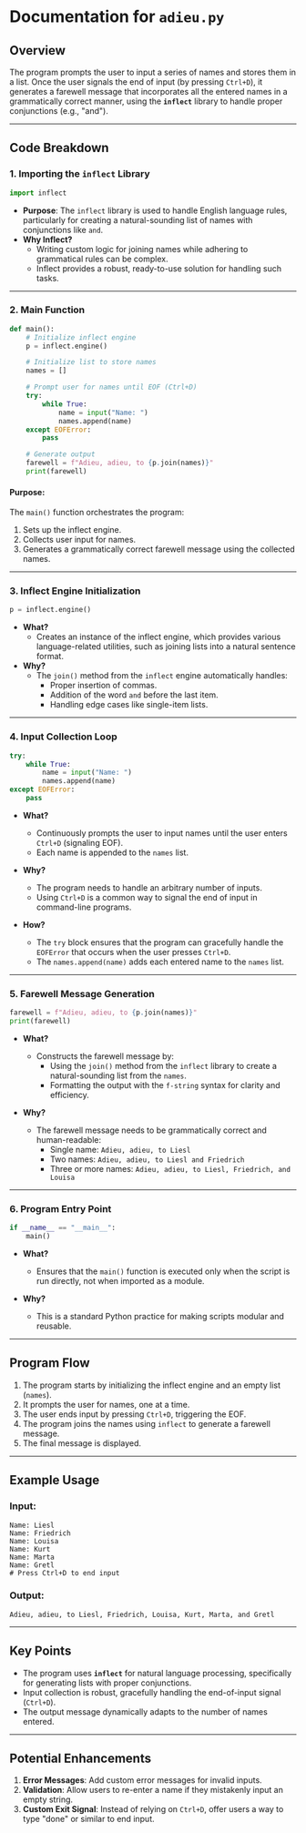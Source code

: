 # **Documentation for `adieu.py`**

## **Overview**
The program prompts the user to input a series of names and stores them in a list. Once the user signals the end of input (by pressing `Ctrl+D`), it generates a farewell message that incorporates all the entered names in a grammatically correct manner, using the **`inflect`** library to handle proper conjunctions (e.g., "and").

---

## **Code Breakdown**

### **1. Importing the `inflect` Library**
```python
import inflect
```

- **Purpose**: The `inflect` library is used to handle English language rules, particularly for creating a natural-sounding list of names with conjunctions like `and`.
- **Why Inflect?**
  - Writing custom logic for joining names while adhering to grammatical rules can be complex.
  - Inflect provides a robust, ready-to-use solution for handling such tasks.

---

### **2. Main Function**
```python
def main():
    # Initialize inflect engine
    p = inflect.engine()

    # Initialize list to store names
    names = []

    # Prompt user for names until EOF (Ctrl+D)
    try:
        while True:
            name = input("Name: ")
            names.append(name)
    except EOFError:
        pass

    # Generate output
    farewell = f"Adieu, adieu, to {p.join(names)}"
    print(farewell)
```

#### **Purpose**:
The `main()` function orchestrates the program:
1. Sets up the inflect engine.
2. Collects user input for names.
3. Generates a grammatically correct farewell message using the collected names.

---

### **3. Inflect Engine Initialization**
```python
p = inflect.engine()
```

- **What?** 
  - Creates an instance of the inflect engine, which provides various language-related utilities, such as joining lists into a natural sentence format.
- **Why?**
  - The `join()` method from the `inflect` engine automatically handles:
    - Proper insertion of commas.
    - Addition of the word `and` before the last item.
    - Handling edge cases like single-item lists.

---

### **4. Input Collection Loop**
```python
try:
    while True:
        name = input("Name: ")
        names.append(name)
except EOFError:
    pass
```

- **What?**
  - Continuously prompts the user to input names until the user enters `Ctrl+D` (signaling EOF).
  - Each name is appended to the `names` list.

- **Why?**
  - The program needs to handle an arbitrary number of inputs.
  - Using `Ctrl+D` is a common way to signal the end of input in command-line programs.

- **How?**
  - The `try` block ensures that the program can gracefully handle the `EOFError` that occurs when the user presses `Ctrl+D`.
  - The `names.append(name)` adds each entered name to the `names` list.

---

### **5. Farewell Message Generation**
```python
farewell = f"Adieu, adieu, to {p.join(names)}"
print(farewell)
```

- **What?**
  - Constructs the farewell message by:
    - Using the `join()` method from the `inflect` library to create a natural-sounding list from the `names`.
    - Formatting the output with the `f-string` syntax for clarity and efficiency.

- **Why?**
  - The farewell message needs to be grammatically correct and human-readable:
    - Single name: `Adieu, adieu, to Liesl`
    - Two names: `Adieu, adieu, to Liesl and Friedrich`
    - Three or more names: `Adieu, adieu, to Liesl, Friedrich, and Louisa`

---

### **6. Program Entry Point**
```python
if __name__ == "__main__":
    main()
```

- **What?**
  - Ensures that the `main()` function is executed only when the script is run directly, not when imported as a module.

- **Why?**
  - This is a standard Python practice for making scripts modular and reusable.

---

## **Program Flow**
1. The program starts by initializing the inflect engine and an empty list (`names`).
2. It prompts the user for names, one at a time.
3. The user ends input by pressing `Ctrl+D`, triggering the EOF.
4. The program joins the names using `inflect` to generate a farewell message.
5. The final message is displayed.

---

## **Example Usage**

### Input:
```plaintext
Name: Liesl
Name: Friedrich
Name: Louisa
Name: Kurt
Name: Marta
Name: Gretl
# Press Ctrl+D to end input
```

### Output:
```plaintext
Adieu, adieu, to Liesl, Friedrich, Louisa, Kurt, Marta, and Gretl
```

---

## **Key Points**
- The program uses **`inflect`** for natural language processing, specifically for generating lists with proper conjunctions.
- Input collection is robust, gracefully handling the end-of-input signal (`Ctrl+D`).
- The output message dynamically adapts to the number of names entered.

---

## **Potential Enhancements**
1. **Error Messages**: Add custom error messages for invalid inputs.
2. **Validation**: Allow users to re-enter a name if they mistakenly input an empty string.
3. **Custom Exit Signal**: Instead of relying on `Ctrl+D`, offer users a way to type "done" or similar to end input.
